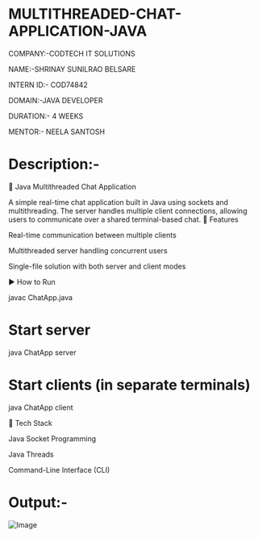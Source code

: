 # MULTITHREADED-CHAT-APPLICATION-JAVA


COMPANY:-CODTECH IT SOLUTIONS

NAME:-SHRINAY SUNILRAO BELSARE

INTERN ID:- COD74842

DOMAIN:-JAVA DEVELOPER

DURATION:- 4 WEEKS

MENTOR:- NEELA SANTOSH

# Description:-

💬 Java Multithreaded Chat Application

A simple real-time chat application built in Java using sockets and multithreading. The server handles multiple client connections, allowing users to communicate over a shared terminal-based chat.
🔧 Features

   Real-time communication between multiple clients

   Multithreaded server handling concurrent users

  Single-file solution with both server and client modes

▶️ How to Run

javac ChatApp.java

# Start server
java ChatApp server

# Start clients (in separate terminals)
java ChatApp client

📌 Tech Stack

  Java Socket Programming

  Java Threads

  Command-Line Interface (CLI)


  # Output:-

![Image](https://github.com/user-attachments/assets/906ca736-2359-45e6-9b6f-01c13705ed25)
